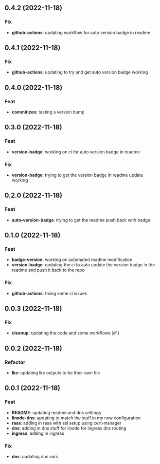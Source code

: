 ## 0.4.2 (2022-11-18)

### Fix

- **github-actions**: updating workflow for auto version badge in readme

## 0.4.1 (2022-11-18)

### Fix

- **github-actions**: updating to try and get auto version badge working

## 0.4.0 (2022-11-18)

### Feat

- **commitizen**: testing a version bump

## 0.3.0 (2022-11-18)

### Feat

- **version-badge**: working on ci for auto version badge in readme

### Fix

- **version-badge**: trying to get the version badge in readme update working

## 0.2.0 (2022-11-18)

### Feat

- **auto-version-badge**: trying to get the readme push back with badge

## 0.1.0 (2022-11-18)

### Feat

- **badge-version**: working on automated readme modification
- **version-badge**: updating the ci to auto update the version badge in the readme and push it back to the repo

### Fix

- **github-actions**: fixing some ci issues

## 0.0.3 (2022-11-18)

### Fix

- **cleanup**: updating the code and some workflows (#1)

## 0.0.2 (2022-11-18)

### Refactor

- **lke**: updating lke outputs to be their own file

## 0.0.1 (2022-11-18)

### Feat

- **README**: updating readme and dns settings
- **linode-dns**: updating to match the stuff in my new configuration
- **rasa**: adding in rasa with ssl setup using cert-manager
- **dns**: adding in dns stuff for linode for ingress dns routing
- **ingress**: adding in ingress

### Fix

- **dns**: updating dns vars
